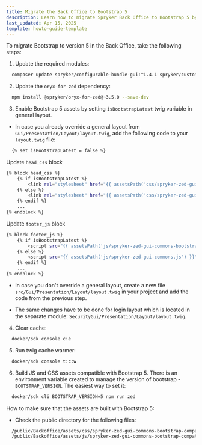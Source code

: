 ```yaml
---
title: Migrate the Back Office to Bootstrap 5
description: Learn how to migrate Spryker Back Office to Bootstrap 5 by updating dependencies, enabling assets, and configuring layouts for compatibility.
last_updated: Apr 15, 2025
template: howto-guide-template
---
```


To migrate Bootstrap to version 5 in the Back Office, take the following steps:

1. Update the required modules:
```bash
  composer update spryker/configurable-bundle-gui:^1.4.1 spryker/customer-group:^2.8.1 spryker/customer-user-connector-gui:^1.5.1 spryker/file-manager-gui:^2.8.1 spryker/gui:^3.59.0 spryker/navigation-gui:^2.10.1 spryker/product-category:^4.28.2 spryker/product-category-filter-gui:^2.5.1 spryker/product-label-gui:^3.6.1 spryker/product-list-gui:^2.6.2 spryker/product-option:^8.22.1 spryker/product-relation-gui:^1.6.1 spryker/product-set-gui:^2.12.1 spryker/security-gui:^1.9.1 spryker/warehouse-user-gui
```

2. Update the `oryx-for-zed` dependency:
```bash
  npm install @spryker/oryx-for-zed@~3.5.0 --save-dev
```

3. Enable Bootstrap 5 assets by setting `isBootstrapLatest` twig variable in general layout.
 - In case you already override a general layout from `Gui/Presentation/Layout/layout.twig`, add the following code to your `layout.twig` file:
```bash
  {% set isBootstrapLatest = false %}
```
Update `head_css` block

```bash
{% block head_css %}
    {% if isBootstrapLatest %}
        <link rel="stylesheet" href="{{ assetsPath('css/spryker-zed-gui-commons-bootstrap-compatibility.css') }}">
    {% else %}
        <link rel="stylesheet" href="{{ assetsPath('css/spryker-zed-gui-commons.css') }}">
    {% endif %}
    ...
{% endblock %}
```

Update `footer_js` block
```bash
{% block footer_js %}
    {% if isBootstrapLatest %}
        <script src="{{ assetsPath('js/spryker-zed-gui-commons-bootstrap-compatibility.js') }}"></script>
    {% else %}
        <script src="{{ assetsPath('js/spryker-zed-gui-commons.js') }}"></script>
    {% endif %}
    ...
{% endblock %}
```    

- In case you don't override a general layout, create a new file `src/Gui/Presentation/Layout/layout.twig` in your project and add the code from the previous step.

- The same changes have to be done for login layout which is located in the separate module: `SecurityGui/Presentation/Layout/layout.twig`.


4. Clear cache:
```bash
  docker/sdk console c:e
```


5. Run twig cache warmer:
```bash
  docker/sdk console t:c:w
```


6. Build JS and CSS assets compatible with Bootstrap 5. There is an environment variable created to manage the version of bootstrap - `BOOTSTRAP_VERSION`. The easiest way to set it:
```bash
  docker/sdk cli BOOTSTRAP_VERSION=5 npm run zed
```

How to make sure that the assets are built with Bootstrap 5:
- Check the public directory for the following files:
```bash
  /public/Backoffice/assets/css/spryker-zed-gui-commons-bootstrap-compatibility.css
  /public/Backoffice/assets/js/spryker-zed-gui-commons-bootstrap-compatibility.js
```















































